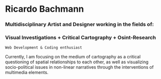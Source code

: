 # Ricardo Bachmann
### Multidisciplinary Artist and Designer working in the fields of: 
### Visual Investigations + Critical Cartography + Osint-Research


`Web Development & Coding enthusiast` 

Currently, I am focusing on the medium of cartography as a critical questioning of spatial relationships to each other, as well as visualizing socio-political issues in non-linear narratives through the interventions of multimedia elements.


